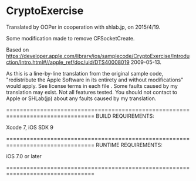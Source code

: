 # CryptoExercise

Translated by OOPer in cooperation with shlab.jp, on 2015/4/19.

Some modification made to remove CFSocketCreate.

Based on
<https://developer.apple.com/library/ios/samplecode/CryptoExercise/Introduction/Intro.html#//apple_ref/doc/uid/DTS40008019>
2009-05-13.

As this is a line-by-line translation from the original sample code, "redistribute the Apple Software in its entirety and without modifications" would apply. See license terms in each file .
Some faults caused by my translation may exist. Not all features tested.
You should not contact to Apple or SHLab(jp) about any faults caused by my translation.

================================================================================
BUILD REQUIREMENTS:

Xcode 7, iOS SDK 9

================================================================================
RUNTIME REQUIREMENTS:

iOS 7.0 or later

================================================================================
